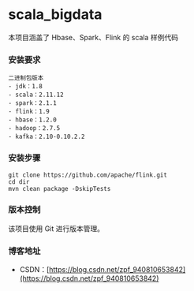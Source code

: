 # scala_bigdata
本项目涵盖了 Hbase、Spark、Flink 的 scala 样例代码
### 安装要求
    二进制包版本
    - jdk：1.8
    - scala：2.11.12
    - spark：2.1.1
    - flink：1.9
    - hbase：1.2.0
    - hadoop：2.7.5
    - kafka：2.10-0.10.2.2
### 安装步骤
    git clone https://github.com/apache/flink.git
    cd dir
    mvn clean package -DskipTests
### 版本控制
该项目使用 Git 进行版本管理。
### 博客地址
* CSDN：[https://blog.csdn.net/zpf_940810653842](https://blog.csdn.net/zpf_940810653842)